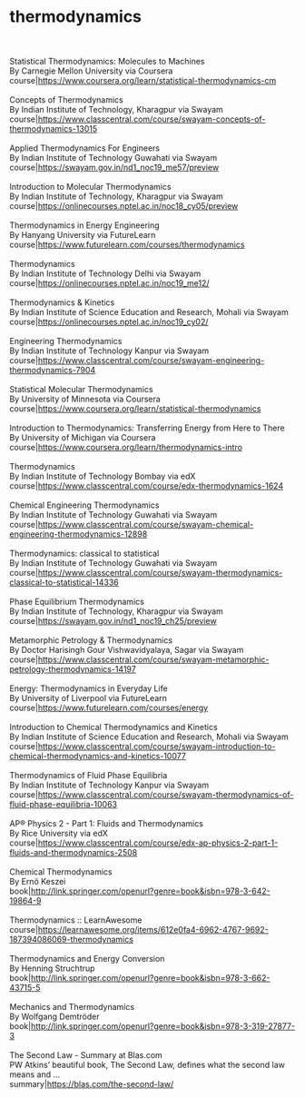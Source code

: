 # thermodynamics<br><br>

Statistical Thermodynamics: Molecules to Machines<br>By Carnegie Mellon University via Coursera<br>course|https://www.coursera.org/learn/statistical-thermodynamics-cm<br><br>
Concepts of Thermodynamics<br>By Indian Institute of Technology, Kharagpur via Swayam<br>course|https://www.classcentral.com/course/swayam-concepts-of-thermodynamics-13015<br><br>
Applied Thermodynamics For Engineers<br>By Indian Institute of Technology Guwahati via Swayam<br>course|https://swayam.gov.in/nd1_noc19_me57/preview<br><br>
Introduction to Molecular Thermodynamics<br>By Indian Institute of Technology, Kharagpur via Swayam<br>course|https://onlinecourses.nptel.ac.in/noc18_cy05/preview<br><br>
Thermodynamics in Energy Engineering<br>By Hanyang University via FutureLearn<br>course|https://www.futurelearn.com/courses/thermodynamics<br><br>
Thermodynamics<br>By Indian Institute of Technology Delhi via Swayam<br>course|https://onlinecourses.nptel.ac.in/noc19_me12/<br><br>
Thermodynamics & Kinetics<br>By Indian Institute of Science Education and Research, Mohali via Swayam<br>course|https://onlinecourses.nptel.ac.in/noc19_cy02/<br><br>
Engineering Thermodynamics<br>By Indian Institute of Technology Kanpur via Swayam<br>course|https://www.classcentral.com/course/swayam-engineering-thermodynamics-7904<br><br>
Statistical Molecular Thermodynamics<br>By University of Minnesota via Coursera<br>course|https://www.coursera.org/learn/statistical-thermodynamics<br><br>
Introduction to Thermodynamics: Transferring Energy from Here to There<br>By University of Michigan via Coursera<br>course|https://www.coursera.org/learn/thermodynamics-intro<br><br>
Thermodynamics<br>By Indian Institute of Technology Bombay via edX<br>course|https://www.classcentral.com/course/edx-thermodynamics-1624<br><br>
Chemical Engineering Thermodynamics<br>By Indian Institute of Technology Guwahati via Swayam<br>course|https://www.classcentral.com/course/swayam-chemical-engineering-thermodynamics-12898<br><br>
Thermodynamics: classical to statistical<br>By Indian Institute of Technology Guwahati via Swayam<br>course|https://www.classcentral.com/course/swayam-thermodynamics-classical-to-statistical-14336<br><br>
Phase Equilibrium Thermodynamics<br>By Indian Institute of Technology, Kharagpur via Swayam<br>course|https://swayam.gov.in/nd1_noc19_ch25/preview<br><br>
Metamorphic Petrology & Thermodynamics<br>By Doctor Harisingh Gour Vishwavidyalaya, Sagar via Swayam<br>course|https://www.classcentral.com/course/swayam-metamorphic-petrology-thermodynamics-14197<br><br>
Energy: Thermodynamics in Everyday Life<br>By University of Liverpool via FutureLearn<br>course|https://www.futurelearn.com/courses/energy<br><br>
Introduction to Chemical Thermodynamics and Kinetics<br>By Indian Institute of Science Education and Research, Mohali via Swayam<br>course|https://www.classcentral.com/course/swayam-introduction-to-chemical-thermodynamics-and-kinetics-10077<br><br>
Thermodynamics of Fluid Phase Equilibria<br>By Indian Institute of Technology Kanpur via Swayam<br>course|https://www.classcentral.com/course/swayam-thermodynamics-of-fluid-phase-equilibria-10063<br><br>
AP® Physics 2 - Part 1: Fluids and Thermodynamics<br>By Rice University via edX<br>course|https://www.classcentral.com/course/edx-ap-physics-2-part-1-fluids-and-thermodynamics-2508<br><br>
Chemical Thermodynamics<br>By Ernö Keszei<br>book|http://link.springer.com/openurl?genre=book&isbn=978-3-642-19864-9<br><br>
Thermodynamics :: LearnAwesome<br>course|https://learnawesome.org/items/612e0fa4-6962-4767-9692-187394086069-thermodynamics<br><br>
Thermodynamics and Energy Conversion<br>By Henning Struchtrup<br>book|http://link.springer.com/openurl?genre=book&isbn=978-3-662-43715-5<br><br>
Mechanics and Thermodynamics<br>By Wolfgang Demtröder<br>book|http://link.springer.com/openurl?genre=book&isbn=978-3-319-27877-3<br><br>
The Second Law - Summary at Blas.com<br>PW Atkins’ beautiful book, The Second Law, defines what the second law means and …<br>summary|https://blas.com/the-second-law/<br><br>
